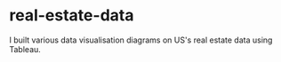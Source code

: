 # real-estate-data
I built various data visualisation diagrams on US's real estate data using Tableau.
